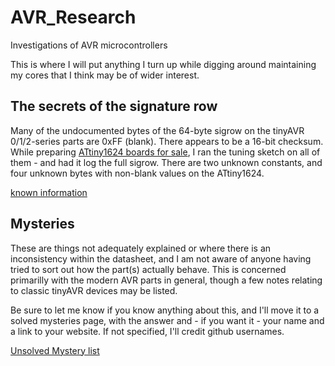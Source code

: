 # AVR_Research
Investigations of AVR microcontrollers


This is where I will put anything I turn up while digging around maintaining my cores that I think may be of wider interest.

## The secrets of the signature row
Many of the undocumented bytes of the 64-byte sigrow on the tinyAVR 0/1/2-series parts are 0xFF (blank). There appears to be a 16-bit checksum. 
While preparing [ATtiny1624 boards for sale](https://www.tindie.com/products/17598/), I ran the tuning sketch on all of them - and had it log the full sigrow. There are two unknown constants, and four unknown bytes with non-blank values on the ATtiny1624.


[known information](sigrow/README.md)

## Mysteries
These are things not adequately explained or where there is an inconsistency within the datasheet, and I am not aware of anyone having tried to sort out how the part(s) actually behave. This is concerned primarilly with the modern AVR parts in general, though a few notes relating to classic tinyAVR devices may be listed. 

Be sure to let me know if you know anything about this, and I'll move it to a solved mysteries page, with the answer and - if you want it - your name and a link to your website. If not specified, I'll credit github usernames. 

[Unsolved Mystery list](UnsolvedMysteries.md)
